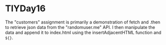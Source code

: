# TIYDay16

The "customers" assignment is primarily a demonstration of fetch and .then to retrieve json data from the "randomuser.me" API. I then manipulate the data and append it to index.html using the insertAdjacentHTML function and `${}`.
